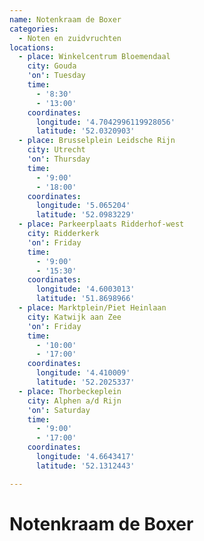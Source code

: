 ```yaml
---
name: Notenkraam de Boxer
categories:
  - Noten en zuidvruchten
locations:
  - place: Winkelcentrum Bloemendaal
    city: Gouda
    'on': Tuesday
    time:
      - '8:30'
      - '13:00'
    coordinates:
      longitude: '4.7042996119928056'
      latitude: '52.0320903'
  - place: Brusselplein Leidsche Rijn
    city: Utrecht
    'on': Thursday
    time:
      - '9:00'
      - '18:00'
    coordinates:
      longitude: '5.065204'
      latitude: '52.0983229'
  - place: Parkeerplaats Ridderhof-west
    city: Ridderkerk
    'on': Friday
    time:
      - '9:00'
      - '15:30'
    coordinates:
      longitude: '4.6003013'
      latitude: '51.8698966'
  - place: Marktplein/Piet Heinlaan
    city: Katwijk aan Zee
    'on': Friday
    time:
      - '10:00'
      - '17:00'
    coordinates:
      longitude: '4.410009'
      latitude: '52.2025337'
  - place: Thorbeckeplein
    city: Alphen a/d Rijn
    'on': Saturday
    time:
      - '9:00'
      - '17:00'
    coordinates:
      longitude: '4.6643417'
      latitude: '52.1312443'

---
```


# Notenkraam de Boxer

